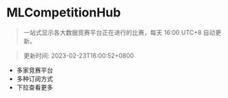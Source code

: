 # MLCompetitionHub

> 一站式显示各大数据竞赛平台正在进行的比赛，每天 16:00 UTC+8 自动更新。
  
> 更新时间: 2023-02-23T16:00:52+0800 

* 多家竞赛平台
* 多种订阅方式
* 下拉查看更多